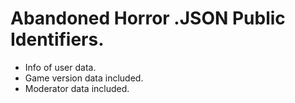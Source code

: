 # Abandoned Horror .JSON Public Identifiers.
* Info of user data.
* Game version data included.
* Moderator data included.
